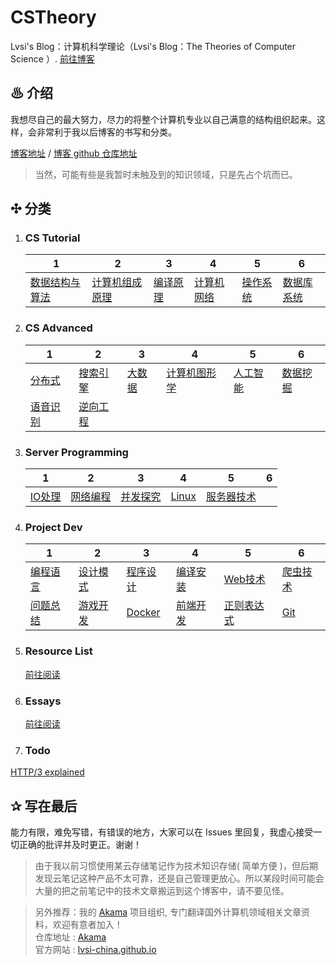 # CSTheory
Lvsi's Blog：计算机科学理论（Lvsi's Blog：The Theories of Computer Science ）. [前往博客](https://lvsi-china.github.io/CSTheory/)

## ♨ 介绍

我想尽自己的最大努力，尽力的将整个计算机专业以自己满意的结构组织起来。这样，会非常利于我以后博客的书写和分类。

[博客地址](https://lvsi-china.github.io/CSTheory/) / [博客 github 仓库地址](https://github.com/Lvsi-China/CSTheory)

> 当然，可能有些是我暂时未触及到的知识领域，只是先占个坑而已。

## ✣ 分类

1. ### CS Tutorial 

    | 1 | 2 | 3 | 4 | 5 | 6 |
    | --- | --- | --- | --- | --- | --- |
    | [数据结构与算法](https://lvsi-china.github.io/AlgorithmRise/) | [计算机组成原理](./docs/1/计算机组成原理/README.md) | [编译原理](./docs/1/编译原理/README.md) | [计算机网络](./docs/1/计算机网络/README.md) | [操作系统](./docs/1/操作系统/README.md) | [数据库系统](./docs/1/数据库系统/README.md) |

2. ### CS Advanced

    | 1 | 2 | 3 | 4 | 5 | 6 |
    | --- | --- | --- | --- | --- | --- |
    | [分布式](./docs/2/分布式/README.md) | [搜索引擎](./docs/2/搜索引擎/README.md) | [大数据](./docs/2/大数据/README.md) | [计算机图形学](./docs/2/计算机图形学/README.md)| [人工智能](./docs/2/人工智能/README.md) | [数据挖掘](./docs/2/数据挖掘/README.md) |
    | [语音识别‎](./docs/2/语音识别‎/README.md) | [逆向工程](./docs/2/逆向工程/README.md) | | | | |


3. ### Server Programming

    | 1 | 2 | 3 | 4 | 5 | 6 |
    | --- | --- | --- | --- | --- | --- |
    | [IO处理](./docs/3/IO处理/README.md) | [网络编程](./docs/3/网络编程/README.md) | [并发探究](./docs/3/并发探究/README.md) | [Linux](./docs/3/Linux/README.md) | [服务器技术](./docs/3/服务器技术/README.md) | [](./docs/3/数据库系统/README.md) |

4. ### Project Dev

    | 1 | 2 | 3 | 4 | 5 | 6 |
    | --- | --- | --- | --- | --- | --- |
    | [编程语言](./docs/4/编程语言/README.md) | [设计模式](./docs/4/设计模式/README.md) | [程序设计](./docs/4/程序设计/README.md) | [编译安装](./docs/4/编译安装/README.md) | [Web技术](./docs/4/Web技术/README.md) | [爬虫技术](./docs/4/爬虫技术/README.md) |
    | [问题总结](./docs/4/问题总结/README.md) | [游戏开发](./docs/4/游戏开发/README.md) | [Docker](./docs/4/Docker/README.md) | [前端开发](./docs/4/前端开发/README.md) | [正则表达式](./docs/4/正则表达式/README.md) | [Git](./docs/4/Git/README.md) |

5. ### Resource List
    [前往阅读](./docs/资源列表/README.md)

6. ### Essays
    [前往阅读](./docs/杂感随记/README.md)

7. ### Todo
[HTTP/3 explained](https://legacy.gitbook.com/book/bagder/http3-explained/details)    

## ✰ 写在最后

能力有限，难免写错，有错误的地方，大家可以在 Issues 里回复，我虚心接受一切正确的批评并及时更正。谢谢！

> 由于我以前习惯使用某云存储笔记作为技术知识存储( 简单方便 )，但后期发现云笔记这种产品不太可靠，还是自己管理更放心。所以某段时间可能会大量的把之前笔记中的技术文章搬运到这个博客中，请不要见怪。

> 另外推荐：我的 [Akama](https://github.com/Lvsi-China/Akama) 项目组织, 专门翻译国外计算机领域相关文章资料，欢迎有意者加入！<br>
> 仓库地址 : [Akama](https://github.com/Lvsi-China/Akama)<br>
> 官方网站 : [lvsi-china.github.io](https://lvsi-china.github.io/)
